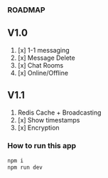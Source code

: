 ### ROADMAP

## V1.0
1. [x] 1-1 messaging
2. [x] Message Delete
3. [x] Chat Rooms
4. [x] Online/Offline

## V1.1
1. Redis Cache + Broadcasting
2. [x] Show timestamps
5. [x] Encryption

### How to run this app
```js
npm i 
npm run dev
```